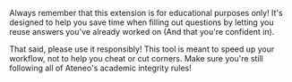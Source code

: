 Always remember that this extension is for educational purposes only! It's designed to help you save time when filling out questions by letting you reuse answers you've already worked on (And that you're confident in).

That said, please use it responsibly! This tool is meant to speed up your workflow, not to help you cheat or cut corners. Make sure you're still following all of Ateneo's academic integrity rules!
